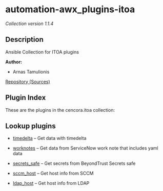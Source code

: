 # automation-awx_plugins-itoa

*Collection version 1.1.4*

## Description

Ansible Collection for ITOA plugins

<strong>Author:</strong>

- Arnas Tamulionis

<a aria-role="button" href="https://github.com/abcorp-itops/automation-awx_plugins-itoa" rel="noopener external" target="_blank">Repository (Sources)</a>

## Plugin Index

These are the plugins in the cencora.itoa collection:

## Lookup plugins

- [timedelta](https://github.com/abcorp-itops/automation-awx_plugins-itoa/blob/main/docs/cencora.itoa.timedelta_lookup.rst) – Get data with timedelta

- [worknotes](https://github.com/abcorp-itops/automation-awx_plugins-itoa/blob/main/docs/cencora.itoa.worknotes_data_lookup.rst) – Get data from ServiceNow work note that includes yaml data

- [secrets_safe](https://github.com/abcorp-itops/automation-awx_plugins-itoa/blob/main/docs/cencora.itoa.secrets_safe_lookup.rst) – Get secrets from BeyondTrust Secrets safe

- [sccm_host](https://github.com/abcorp-itops/automation-awx_plugins-itoa/blob/main/docs/cencora.itoa.sccm_host_lookup.rst) – Get host info from SCCM

- [ldap_host](https://github.com/abcorp-itops/automation-awx_plugins-itoa/blob/main/docs/cencora.itoa.ldap_host_lookup.rst) – Get host info from LDAP
